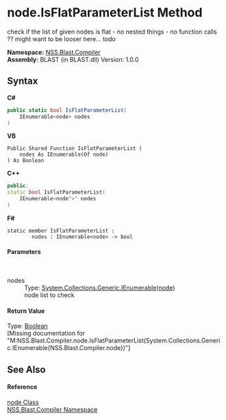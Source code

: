 # node.IsFlatParameterList Method 
 

check if the list of given nodes is flat - no nested things - no function calls ?? might want to be looser here... todo

**Namespace:**&nbsp;<a href="26a25caa-f50b-92ad-f15c-dbb9db1493ae.md">NSS.Blast.Compiler</a><br />**Assembly:**&nbsp;BLAST (in BLAST.dll) Version: 1.0.0

## Syntax

**C#**<br />
``` C#
public static bool IsFlatParameterList(
	IEnumerable<node> nodes
)
```

**VB**<br />
``` VB
Public Shared Function IsFlatParameterList ( 
	nodes As IEnumerable(Of node)
) As Boolean
```

**C++**<br />
``` C++
public:
static bool IsFlatParameterList(
	IEnumerable<node^>^ nodes
)
```

**F#**<br />
``` F#
static member IsFlatParameterList : 
        nodes : IEnumerable<node> -> bool 

```


#### Parameters
&nbsp;<dl><dt>nodes</dt><dd>Type: <a href="https://docs.microsoft.com/dotnet/api/system.collections.generic.ienumerable-1" target="_blank" rel="noopener noreferrer">System.Collections.Generic.IEnumerable</a>(<a href="7dc9b7e9-64ad-f224-ae1a-4e6639739f56.md">node</a>)<br />node list to check</dd></dl>

#### Return Value
Type: <a href="https://docs.microsoft.com/dotnet/api/system.boolean" target="_blank" rel="noopener noreferrer">Boolean</a><br />\[Missing <returns> documentation for "M:NSS.Blast.Compiler.node.IsFlatParameterList(System.Collections.Generic.IEnumerable{NSS.Blast.Compiler.node})"\]

## See Also


#### Reference
<a href="7dc9b7e9-64ad-f224-ae1a-4e6639739f56.md">node Class</a><br /><a href="26a25caa-f50b-92ad-f15c-dbb9db1493ae.md">NSS.Blast.Compiler Namespace</a><br />